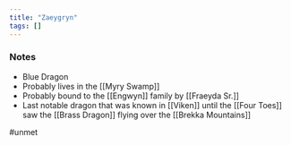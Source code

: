 ```yaml
---
title: "Zaeygryn"
tags: []
---
```


### Notes

- Blue Dragon
- Probably lives in the [[Myry Swamp]]
- Probably bound to the [[Engwyn]] family by [[Fraeyda Sr.]]
- Last notable dragon that was known in [[Viken]] until the [[Four Toes]] saw the [[Brass Dragon]] flying over the [[Brekka Mountains]]

#unmet 
